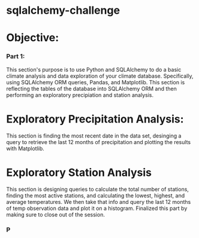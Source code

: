 # sqlalchemy-challenge

# Objective:

### Part 1:

This section's purpose is to use Python and SQLAlchemy to do a basic climate analysis and data exploration of your climate database. Specifically, using SQLAlchemy ORM queries, Pandas, and Matplotlib. This section is reflecting the tables of the database into SQLAlchemy ORM and then performing an exploratory precipiation and station analysis. 

# Exploratory Precipitation Analysis:

This section is finding the most recent date in the data set, desinging a query to retrieve the last 12 months of precipitation and plotting the results with Matplotlib.

# Exploratory Station Analysis

This section is designing queries to calculate the total number of stations, finding the most active stations, and calculating the lowest, highest, and average temperatures. We then take that info and query the last 12 months of temp observation data and plot it on a histogram. Finalized this part by making sure to close out of the session.

### P

